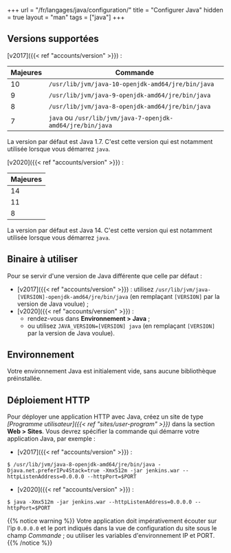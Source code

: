 +++
url = "/fr/langages/java/configuration/"
title = "Configurer Java"
hidden = true
layout = "man"
tags = ["java"]
+++

## Versions supportées

[v2017]({{< ref "accounts/version" >}}) :

| Majeures | Commande                                                    |
|----------|-------------------------------------------------------------|
| 10       | `/usr/lib/jvm/java-10-openjdk-amd64/jre/bin/java`           |
| 9        | `/usr/lib/jvm/java-9-openjdk-amd64/jre/bin/java`            |
| 8        | `/usr/lib/jvm/java-8-openjdk-amd64/jre/bin/java`            |
| 7        |  `java` ou `/usr/lib/jvm/java-7-openjdk-amd64/jre/bin/java` |

La version par défaut est Java 1.7. C'est cette version qui est notamment utilisée lorsque vous démarrez `java`.

[v2020]({{< ref "accounts/version" >}}) :

| Majeures |
|----------|
| 14       |
| 11       |
| 8        |

La version par défaut est Java 14. C'est cette version qui est notamment utilisée lorsque vous démarrez `java`.

## Binaire à utiliser

Pour se servir d'une version de Java différente que celle par défaut :
- [v2017]({{< ref "accounts/version" >}}) : utilisez `/usr/lib/jvm/java-[VERSION]-openjdk-amd64/jre/bin/java` (en remplaçant `[VERSION]` par la version de Java voulue) ;
- [v2020]({{< ref "accounts/version" >}}) :
    - rendez-vous dans **Environnement > Java** ;
    - ou utilisez `JAVA_VERSION=[VERSION] java` (en remplaçant `[VERSION]` par la version de Java voulue).

## Environnement

Votre environnement Java est initialement vide, sans aucune bibliothèque préinstallée.

## Déploiement HTTP

Pour déployer une application HTTP avec Java, créez un site de type *[Programme utilisateur]({{< ref "sites/user-program" >}})* dans la section **Web > Sites**. Vous devrez spécifier la commande qui démarre votre application Java, par exemple :

- [v2017]({{< ref "accounts/version" >}}) :

```
$ /usr/lib/jvm/java-8-openjdk-amd64/jre/bin/java -Djava.net.preferIPv4Stack=true -Xmx512m -jar jenkins.war --httpListenAddress=0.0.0.0 --httpPort=$PORT
```

- [v2020]({{< ref "accounts/version" >}}) :

```
$ java -Xmx512m -jar jenkins.war --httpListenAddress=0.0.0.0 --httpPort=$PORT
```

{{% notice warning %}}
Votre application doit impérativement écouter sur l'ip `0.0.0.0` et le port indiqués dans la vue de configuration du site sous le champ *Commande* ; ou utiliser les variables d'environnement IP et PORT.
{{% /notice %}}
